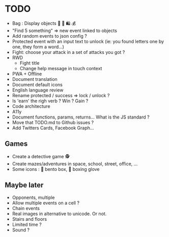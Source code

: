 # TODO

- Bag : Display objects 👜 👝 🛍 💰
- "Find 5 something" => new event linked to objects
- Add random events to json config ?
- Protected event with an input text to unlock (ie: you found letters one by one, they form a word...)
- Fight: choose your attack in a set of attacks you got ?
- RWD
  - Fight title
  - Change help message in touch context
- PWA + Offline
- Document translation
- Document default icons
- English language review
- Rename protected / success => lock / unlock ?
- Is 'earn' the righ verb ? Win ? Gain ?
- Code architecture
- A11y
- Document functions, params, returns... What is the JS standard ?
- Move that TODO.md to Github issues ?
- Add Twitters Cards, Facebook Graph...

## Games

- Create a detective game 🕵
- Create mazes/adventures in space, school, street, office, ...
- Some icons : 🍱 bento box, 🥊 boxing glove

## Maybe later

- Opponents, multiple
- Allow multiple events on a cell ?
- Chain events
- Real images in alternative to unicode. Or not.
- Stairs and floors
- Limited time ?
- Sound ?